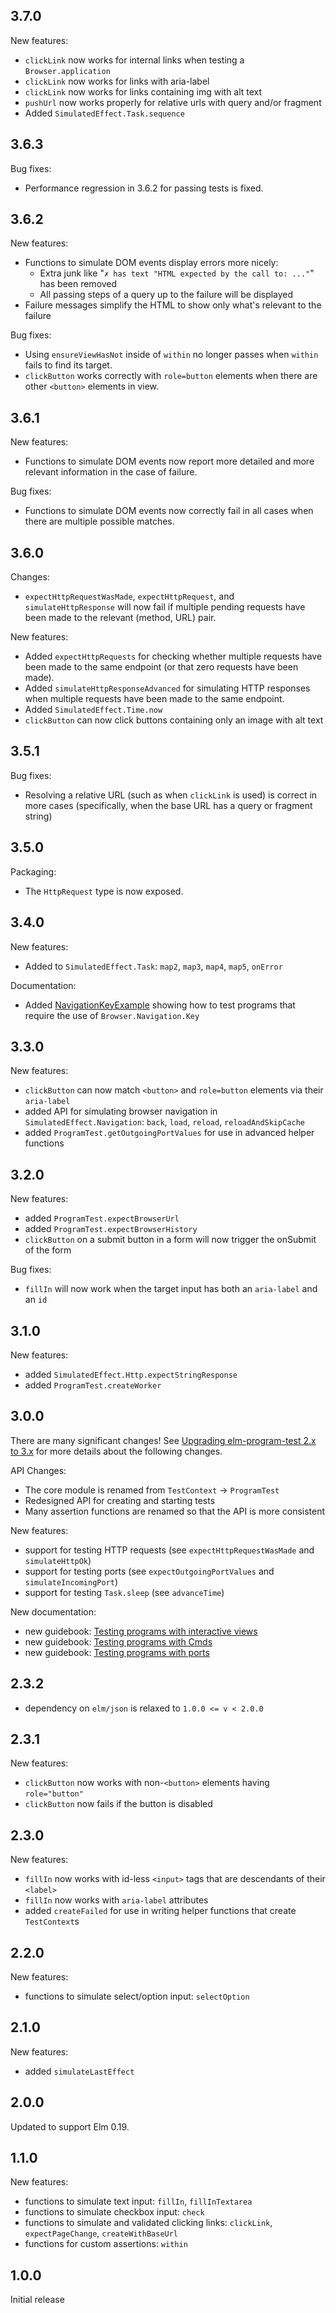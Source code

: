 ## 3.7.0

New features:

- `clickLink` now works for internal links when testing a `Browser.application`
- `clickLink` now works for links with aria-label
- `clickLink` now works for links containing img with alt text
- `pushUrl` now works properly for relative urls with query and/or fragment
- Added `SimulatedEffect.Task.sequence`


## 3.6.3

Bug fixes:

  - Performance regression in 3.6.2 for passing tests is fixed.


## 3.6.2

New features:

  - Functions to simulate DOM events display errors more nicely:
    - Extra junk like "`✗ has text "HTML expected by the call to: ..."`" has been removed
    - All passing steps of a query up to the failure will be displayed
  - Failure messages simplify the HTML to show only what's relevant to the failure

Bug fixes:

  - Using `ensureViewHasNot` inside of `within` no longer passes when `within` fails to find its target.
  - `clickButton` works correctly with `role=button` elements when there are other `<button>` elements in view.


## 3.6.1

New features:

  - Functions to simulate DOM events now report more detailed and more relevant information in the case of failure.

Bug fixes:

  - Functions to simulate DOM events now correctly fail in all cases when there are multiple possible matches.


## 3.6.0

Changes:

  - `expectHttpRequestWasMade`, `expectHttpRequest`, and `simulateHttpResponse` will now fail if multiple pending requests have been made to the relevant (method, URL) pair.

New features:

  - Added `expectHttpRequests` for checking whether multiple requests have been made to the same endpoint (or that zero requests have been made).
  - Added `simulateHttpResponseAdvanced` for simulating HTTP responses when multiple requests have been made to the same endpoint.
  - Added `SimulatedEffect.Time.now`
  - `clickButton` can now click buttons containing only an image with alt text


## 3.5.1

Bug fixes:

  - Resolving a relative URL (such as when `clickLink` is used) is correct in more cases (specifically, when the base URL has a query or fragment string)


## 3.5.0

Packaging:

  - The `HttpRequest` type is now exposed.


## 3.4.0

New features:

  - Added to `SimulatedEffect.Task`: `map2`, `map3`, `map4`, `map5`, `onError`

Documentation:

  - Added [NavigationKeyExample](https://github.com/avh4/elm-program-test/blob/main/examples/tests/NavigationKeyExampleTest.elm) showing how to test programs that require the use of `Browser.Navigation.Key`


## 3.3.0

New features:

  - `clickButton` can now match `<button>` and `role=button` elements via their `aria-label`
  - added API for simulating browser navigation in `SimulatedEffect.Navigation`: `back`, `load`, `reload`, `reloadAndSkipCache`
  - added `ProgramTest.getOutgoingPortValues` for use in advanced helper functions


## 3.2.0

New features:

  - added `ProgramTest.expectBrowserUrl`
  - added `ProgramTest.expectBrowserHistory`
  - `clickButton` on a submit button in a form will now trigger the onSubmit of the form

Bug fixes:

  - `fillIn` will now work when the target input has both an `aria-label` and an `id`


## 3.1.0

New features:

  - added `SimulatedEffect.Http.expectStringResponse`
  - added `ProgramTest.createWorker`


## 3.0.0

There are many significant changes!
See [Upgrading elm-program-test 2.x to 3.x](https://elm-program-test.netlify.com/upgrade-3.0.0.html) for more details about the following changes.

API Changes:

  - The core module is renamed from `TestContext` -> `ProgramTest`
  - Redesigned API for creating and starting tests
  - Many assertion functions are renamed so that the API is more consistent
  
New features:
 
  - support for testing HTTP requests (see `expectHttpRequestWasMade` and `simulateHttpOk`)
  - support for testing ports (see `expectOutgoingPortValues` and `simulateIncomingPort`)
  - support for testing `Task.sleep` (see `advanceTime`)
  
New documentation:

  - new guidebook: [Testing programs with interactive views](https://elm-program-test.netlify.com/html.html)
  - new guidebook: [Testing programs with Cmds](https://elm-program-test.netlify.com/cmds.html)
  - new guidebook: [Testing programs with ports](https://elm-program-test.netlify.com/cmds.html)


## 2.3.2

  - dependency on `elm/json` is relaxed to `1.0.0 <= v < 2.0.0` 


## 2.3.1

New features:

  - `clickButton` now works with non-`<button>` elements having `role="button"`
  - `clickButton` now fails if the button is disabled


## 2.3.0

New features:

  - `fillIn` now works with id-less `<input>` tags that are descendants of their `<label>`
  - `fillIn` now works with `aria-label` attributes
  - added `createFailed` for use in writing helper functions that create `TestContext`s


## 2.2.0

New features:

  - functions to simulate select/option input: `selectOption`


## 2.1.0

New features:

  - added `simulateLastEffect`


## 2.0.0

Updated to support Elm 0.19.


## 1.1.0

New features:

  - functions to simulate text input: `fillIn`, `fillInTextarea`
  - functions to simulate checkbox input: `check`
  - functions to simulate and validated clicking links: `clickLink`, `expectPageChange`, `createWithBaseUrl`
  - functions for custom assertions: `within`


## 1.0.0

Initial release
